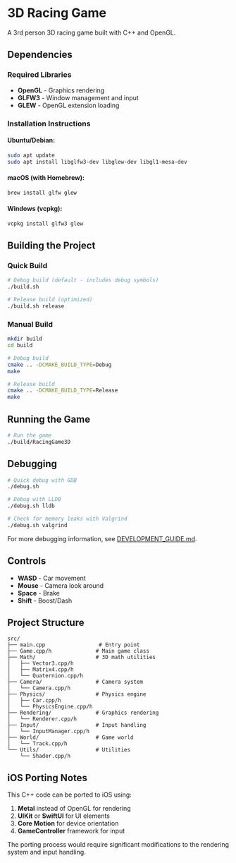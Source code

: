 # 3D Racing Game

A 3rd person 3D racing game built with C++ and OpenGL.

## Dependencies

### Required Libraries
- **OpenGL** - Graphics rendering
- **GLFW3** - Window management and input
- **GLEW** - OpenGL extension loading

### Installation Instructions

#### Ubuntu/Debian:
```bash
sudo apt update
sudo apt install libglfw3-dev libglew-dev libgl1-mesa-dev
```

#### macOS (with Homebrew):
```bash
brew install glfw glew
```

#### Windows (vcpkg):
```bash
vcpkg install glfw3 glew
```

## Building the Project

### Quick Build

```bash
# Debug build (default - includes debug symbols)
./build.sh

# Release build (optimized)
./build.sh release
```

### Manual Build

```bash
mkdir build
cd build

# Debug build
cmake .. -DCMAKE_BUILD_TYPE=Debug
make

# Release build
cmake .. -DCMAKE_BUILD_TYPE=Release
make
```

## Running the Game

```bash
# Run the game
./build/RacingGame3D
```

## Debugging

```bash
# Quick debug with GDB
./debug.sh

# Debug with LLDB
./debug.sh lldb

# Check for memory leaks with Valgrind
./debug.sh valgrind
```

For more debugging information, see [DEVELOPMENT_GUIDE.md](DEVELOPMENT_GUIDE.md).

## Controls

- **WASD** - Car movement
- **Mouse** - Camera look around
- **Space** - Brake
- **Shift** - Boost/Dash

## Project Structure

```
src/
├── main.cpp                 # Entry point
├── Game.cpp/h              # Main game class
├── Math/                   # 3D math utilities
│   ├── Vector3.cpp/h
│   ├── Matrix4.cpp/h
│   └── Quaternion.cpp/h
├── Camera/                 # Camera system
│   └── Camera.cpp/h
├── Physics/                # Physics engine
│   ├── Car.cpp/h
│   └── PhysicsEngine.cpp/h
├── Rendering/              # Graphics rendering
│   └── Renderer.cpp/h
├── Input/                  # Input handling
│   └── InputManager.cpp/h
├── World/                  # Game world
│   └── Track.cpp/h
└── Utils/                  # Utilities
    └── Shader.cpp/h
```

## iOS Porting Notes

This C++ code can be ported to iOS using:
1. **Metal** instead of OpenGL for rendering
2. **UIKit** or **SwiftUI** for UI elements
3. **Core Motion** for device orientation
4. **GameController** framework for input

The porting process would require significant modifications to the rendering system and input handling.